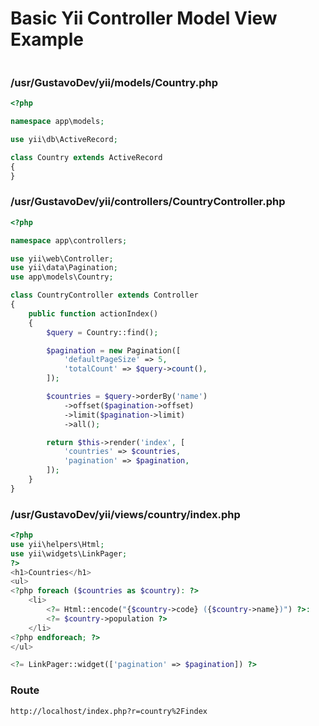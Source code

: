 # Basic Yii Controller Model View Example

```
```

### /usr/GustavoDev/yii/models/Country.php
```php
<?php

namespace app\models;

use yii\db\ActiveRecord;

class Country extends ActiveRecord
{
}

```

### /usr/GustavoDev/yii/controllers/CountryController.php
```php
<?php

namespace app\controllers;

use yii\web\Controller;
use yii\data\Pagination;
use app\models\Country;

class CountryController extends Controller
{
    public function actionIndex()
    {
        $query = Country::find();

        $pagination = new Pagination([
            'defaultPageSize' => 5,
            'totalCount' => $query->count(),
        ]);

        $countries = $query->orderBy('name')
            ->offset($pagination->offset)
            ->limit($pagination->limit)
            ->all();

        return $this->render('index', [
            'countries' => $countries,
            'pagination' => $pagination,
        ]);
    }
}

```

### /usr/GustavoDev/yii/views/country/index.php
```php
<?php
use yii\helpers\Html;
use yii\widgets\LinkPager;
?>
<h1>Countries</h1>
<ul>
<?php foreach ($countries as $country): ?>
    <li>
        <?= Html::encode("{$country->code} ({$country->name})") ?>:
        <?= $country->population ?>
    </li>
<?php endforeach; ?>
</ul>

<?= LinkPager::widget(['pagination' => $pagination]) ?>
```

### Route
```
http://localhost/index.php?r=country%2Findex
```
